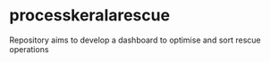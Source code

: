 # processkeralarescue
Repository aims to develop a dashboard to optimise and sort rescue operations
